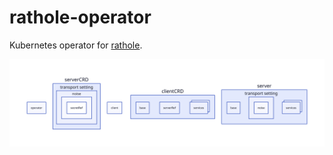 # rathole-operator

Kubernetes operator for [rathole](https://github.com/rapiz1/rathole).

![](./docs/arch.svg)
